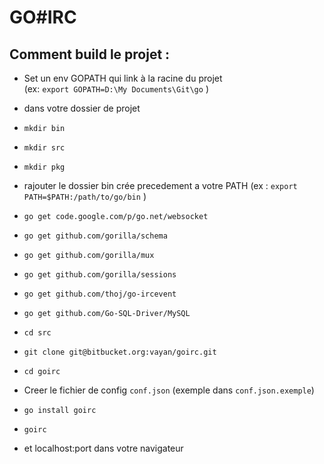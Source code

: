 
# GO#IRC

## Comment build le projet : 

* Set un env GOPATH qui link à la racine du projet  
 (ex: `export GOPATH=D:\My Documents\Git\go` )

* dans votre dossier de projet 
* `mkdir bin`
* `mkdir src`
* `mkdir pkg`

* rajouter le dossier bin crée precedement a votre PATH 
 (ex : `export PATH=$PATH:/path/to/go/bin` )

* `go get code.google.com/p/go.net/websocket`
* `go get github.com/gorilla/schema`
* `go get github.com/gorilla/mux`
* `go get github.com/gorilla/sessions`
* `go get github.com/thoj/go-ircevent`
* `go get github.com/Go-SQL-Driver/MySQL`

* `cd src`
* `git clone git@bitbucket.org:vayan/goirc.git`

* `cd goirc`

* Creer le fichier de config `conf.json` (exemple dans `conf.json.exemple`)

* `go install goirc`
* `goirc`
* et localhost:port dans votre navigateur